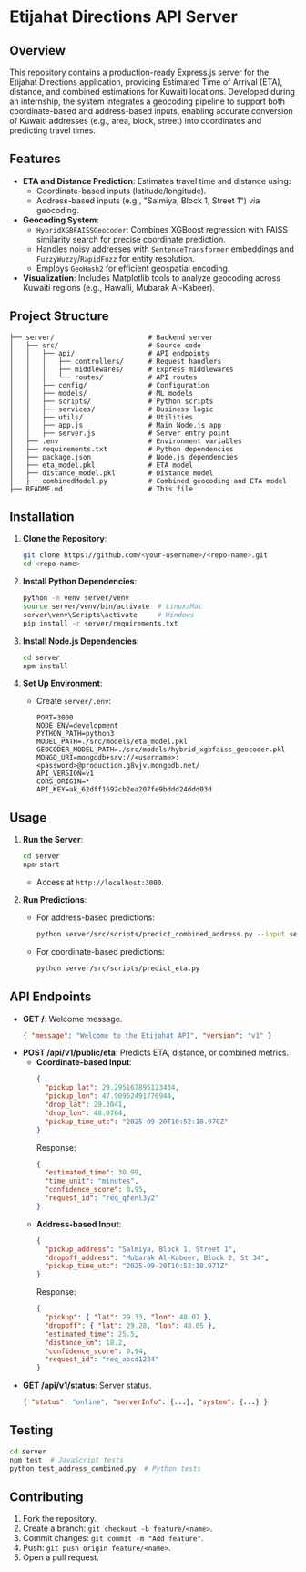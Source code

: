# Etijahat Directions API Server

## Overview
This repository contains a production-ready Express.js server for the Etijahat Directions application, providing Estimated Time of Arrival (ETA), distance, and combined estimations for Kuwaiti locations. Developed during an internship, the system integrates a geocoding pipeline  to support both coordinate-based and address-based inputs, enabling accurate conversion of Kuwaiti addresses (e.g., area, block, street) into coordinates and predicting travel times.

## Features
- **ETA and Distance Prediction**: Estimates travel time and distance using:
  - Coordinate-based inputs (latitude/longitude).
  - Address-based inputs (e.g., "Salmiya, Block 1, Street 1") via geocoding.
- **Geocoding System**:
  - `HybridXGBFAISSGeocoder`: Combines XGBoost regression with FAISS similarity search for precise coordinate prediction.
  - Handles noisy addresses with `SentenceTransformer` embeddings and `FuzzyWuzzy`/`RapidFuzz` for entity resolution.
  - Employs `GeoHash2` for efficient geospatial encoding.
- **Visualization**: Includes Matplotlib tools to analyze geocoding across Kuwaiti regions (e.g., Hawalli, Mubarak Al-Kabeer).

## Project Structure
```
├── server/                       # Backend server
│   ├── src/                      # Source code
│   │   ├── api/                  # API endpoints
│   │   │   ├── controllers/      # Request handlers
│   │   │   ├── middlewares/      # Express middlewares
│   │   │   └── routes/           # API routes
│   │   ├── config/               # Configuration
│   │   ├── models/               # ML models
│   │   ├── scripts/              # Python scripts
│   │   ├── services/             # Business logic
│   │   ├── utils/                # Utilities
│   │   ├── app.js                # Main Node.js app
│   │   ├── server.js             # Server entry point
│   ├── .env                      # Environment variables
│   ├── requirements.txt          # Python dependencies
│   ├── package.json              # Node.js dependencies
│   ├── eta_model.pkl             # ETA model
│   ├── distance_model.pkl        # Distance model
│   ├── combinedModel.py          # Combined geocoding and ETA model
├── README.md                     # This file
```

## Installation
1. **Clone the Repository**:
   ```bash
   git clone https://github.com/<your-username>/<repo-name>.git
   cd <repo-name>
   ```

2. **Install Python Dependencies**:
   ```bash
   python -m venv server/venv
   source server/venv/bin/activate  # Linux/Mac
   server\venv\Scripts\activate     # Windows
   pip install -r server/requirements.txt
   ```

3. **Install Node.js Dependencies**:
   ```bash
   cd server
   npm install
   ```

4. **Set Up Environment**:
   - Create `server/.env`:
     ```plaintext
     PORT=3000
     NODE_ENV=development
     PYTHON_PATH=python3
     MODEL_PATH=./src/models/eta_model.pkl
     GEOCODER_MODEL_PATH=./src/models/hybrid_xgbfaiss_geocoder.pkl
     MONGO_URI=mongodb+srv://<username>:<password>@production.g8vjv.mongodb.net/
     API_VERSION=v1
     CORS_ORIGIN=*
     API_KEY=ak_62dff1692cb2ea207fe9bddd24ddd03d
     ```

## Usage
1. **Run the Server**:
   ```bash
   cd server
   npm start
   ```
   - Access at `http://localhost:3000`.

2. **Run Predictions**:
   - For address-based predictions:
     ```bash
     python server/src/scripts/predict_combined_address.py --input server/sample_input.json
     ```
   - For coordinate-based predictions:
     ```bash
     python server/src/scripts/predict_eta.py
     ```

## API Endpoints
- **GET /**: Welcome message.
  ```json
  { "message": "Welcome to the Etijahat API", "version": "v1" }
  ```
- **POST /api/v1/public/eta**: Predicts ETA, distance, or combined metrics.
  - **Coordinate-based Input**:
    ```json
    {
      "pickup_lat": 29.295167895123434,
      "pickup_lon": 47.90952491776944,
      "drop_lat": 29.3041,
      "drop_lon": 48.0764,
      "pickup_time_utc": "2025-09-20T10:52:18.970Z"
    }
    ```
    Response:
    ```json
    {
      "estimated_time": 30.99,
      "time_unit": "minutes",
      "confidence_score": 0.95,
      "request_id": "req_qfenl3y2"
    }
    ```
  - **Address-based Input**:
    ```json
    {
      "pickup_address": "Salmiya, Block 1, Street 1",
      "dropoff_address": "Mubarak Al-Kabeer, Block 2, St 34",
      "pickup_time_utc": "2025-09-20T10:52:18.971Z"
    }
    ```
    Response:
    ```json
    {
      "pickup": { "lat": 29.33, "lon": 48.07 },
      "dropoff": { "lat": 29.28, "lon": 48.05 },
      "estimated_time": 25.5,
      "distance_km": 18.2,
      "confidence_score": 0.94,
      "request_id": "req_abcd1234"
    }
    ```
- **GET /api/v1/status**: Server status.
  ```json
  { "status": "online", "serverInfo": {...}, "system": {...} }
  ```

## Testing
```bash
cd server
npm test  # JavaScript tests
python test_address_combined.py  # Python tests
```

## Contributing
1. Fork the repository.
2. Create a branch: `git checkout -b feature/<name>`.
3. Commit changes: `git commit -m "Add feature"`.
4. Push: `git push origin feature/<name>`.
5. Open a pull request.

## 
